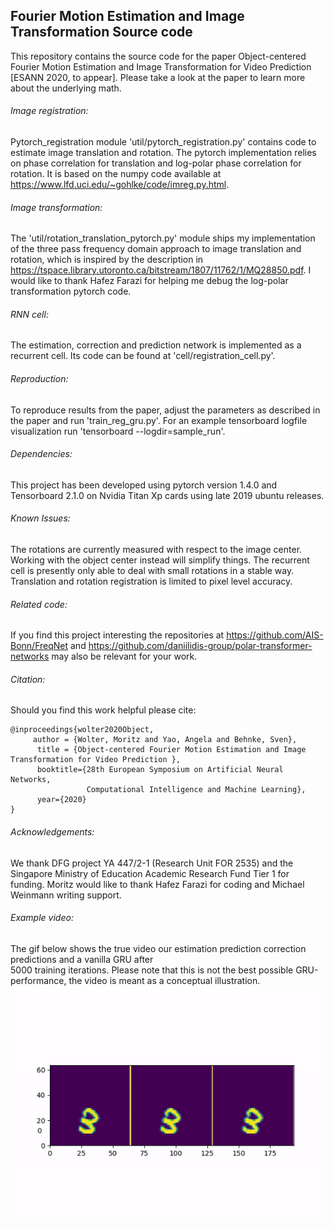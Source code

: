 Fourier Motion Estimation and Image Transformation Source code
--------------------------------------------------------------------------------------------------------------------

This repository contains the source code for the paper Object-centered Fourier Motion Estimation
and Image Transformation for Video Prediction [ESANN 2020, to appear]. Please take a look at the 
paper to learn more about the underlying math.

###### Image registration:
Pytorch_registration module 'util/pytorch_registration.py' contains code to estimate image translation and rotation.
The pytorch implementation relies on phase correlation for translation and log-polar phase correlation for rotation.
It is based on the numpy code available at https://www.lfd.uci.edu/~gohlke/code/imreg.py.html. 

###### Image transformation:
The 'util/rotation_translation_pytorch.py' module ships my implementation of the three pass frequency domain
approach to image translation and rotation, which is inspired by the description in 
https://tspace.library.utoronto.ca/bitstream/1807/11762/1/MQ28850.pdf.
I would like to thank Hafez Farazi for helping me debug the log-polar transformation pytorch code.

###### RNN cell:
The estimation, correction and prediction network is implemented as a recurrent cell. Its code 
can be found at 'cell/registration_cell.py'.

###### Reproduction:
To reproduce results from the paper, adjust the parameters as described in the paper and run 'train_reg_gru.py'.
For an example tensorboard logfile visualization run 'tensorboard --logdir=sample_run'.

###### Dependencies:
This project has been developed using pytorch version 1.4.0 and Tensorboard 2.1.0 on Nvidia Titan Xp cards
using late 2019 ubuntu releases.

###### Known Issues:
The rotations are currently measured with respect to the image center. Working with the object center instead will 
simplify things. The recurrent cell is presently only able to deal with small rotations in a stable way.
Translation and rotation registration is limited to pixel level accuracy. 

###### Related code:
If you find this project interesting the repositories at https://github.com/AIS-Bonn/FreqNet 
and https://github.com/daniilidis-group/polar-transformer-networks may also be relevant for your work.

###### Citation:
Should you find this work helpful please cite:
```
@inproceedings{wolter2020Object,
     author = {Wolter, Moritz and Yao, Angela and Behnke, Sven},
      title = {Object-centered Fourier Motion Estimation and Image Transformation for Video Prediction },
      booktitle={28th European Symposium on Artificial Neural Networks, 
                 Computational Intelligence and Machine Learning},
      year={2020}
}
```

###### Acknowledgements:
We thank DFG project YA 447/2-1 (Research Unit FOR 2535) and the
Singapore Ministry of Education Academic Research Fund Tier 1 for funding. Moritz would
like to thank Hafez Farazi for coding and Michael Weinmann writing support.

###### Example video:
The gif below shows the true video our estimation prediction correction predictions and a vanilla GRU after  
5000 training iterations. Please note that this is not the best possible GRU-performance, 
the video is meant as a conceptual illustration.   
![Alt Text](example_video.gif)

